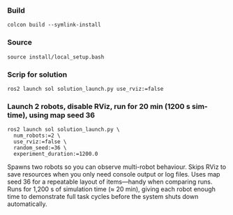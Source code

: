 ### Build
```
colcon build --symlink-install
```

### Source
```
source install/local_setup.bash
```

### Scrip for solution
```
ros2 launch sol solution_launch.py use_rviz:=false
```
 
### Launch 2 robots, disable RViz, run for 20 min (1200 s sim-time), using map seed 36
```
ros2 launch sol solution_launch.py \
  num_robots:=2 \
  use_rviz:=false \
  random_seed:=36 \
  experiment_duration:=1200.0
```

Spawns two robots so you can observe multi-robot behaviour.
Skips RViz to save resources when you only need console output or log files.
Uses map seed 36 for a repeatable layout of items—handy when comparing runs.
Runs for 1,200 s of simulation time (≈ 20 min), giving each robot enough time to demonstrate full task cycles before the system shuts down automatically.
